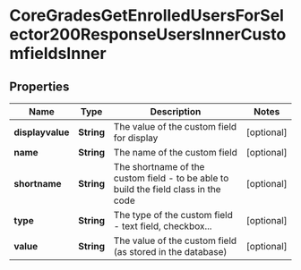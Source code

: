 

# CoreGradesGetEnrolledUsersForSelector200ResponseUsersInnerCustomfieldsInner


## Properties

| Name | Type | Description | Notes |
|------------ | ------------- | ------------- | -------------|
|**displayvalue** | **String** | The value of the custom field for display |  [optional] |
|**name** | **String** | The name of the custom field |  [optional] |
|**shortname** | **String** | The shortname of the custom field - to be able to build the field class in the code |  [optional] |
|**type** | **String** | The type of the custom field - text field, checkbox... |  [optional] |
|**value** | **String** | The value of the custom field (as stored in the database) |  [optional] |



